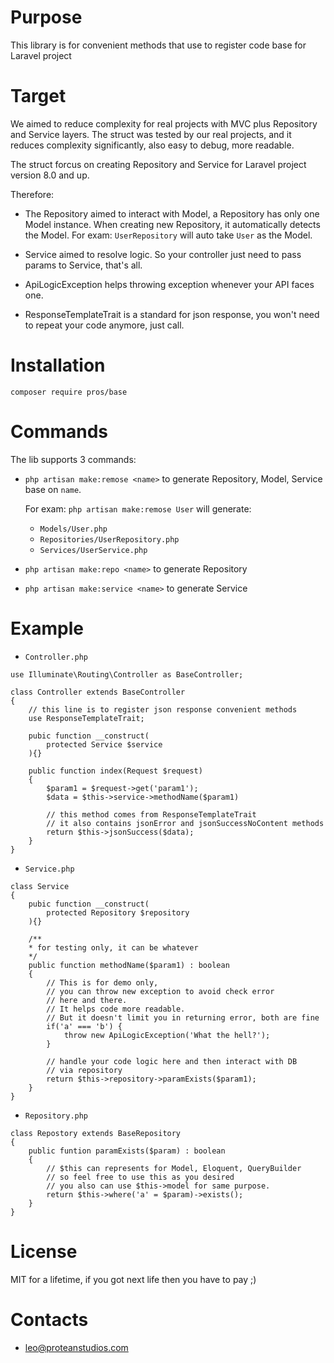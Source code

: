 Purpose
===
This library is for convenient methods that use to register code base for Laravel project 

Target
===
We aimed to reduce complexity for real projects with MVC plus Repository and Service layers. 
The struct was tested by our real projects, and it reduces complexity significantly, also easy to debug, more readable.

The struct forcus on creating Repository and Service for Laravel project version 8.0 and up. 

Therefore:
- The Repository aimed to interact with Model, a Repository has only one Model instance. When creating new Repository, it automatically detects the Model. For exam: `UserRepository` will auto take `User` as the Model. 

- Service aimed to resolve logic. So your controller just need to pass params to Service, that's all.

- ApiLogicException helps throwing exception whenever your API faces one.

- ResponseTemplateTrait is a standard for json response, you won't need to repeat your code anymore, just call.

Installation
===
```
composer require pros/base
```

Commands
===

The lib supports 3 commands: 
- `php artisan make:remose <name>` to generate Repository, Model, Service base on `name`. 
  
  For exam: `php artisan make:remose User` will generate: 
    - `Models/User.php` 
    - `Repositories/UserRepository.php`
    - `Services/UserService.php`
- `php artisan make:repo <name>` to generate Repository
- `php artisan make:service <name>` to generate Service

Example
===
- `Controller.php`
```
use Illuminate\Routing\Controller as BaseController;

class Controller extends BaseController
{
    // this line is to register json response convenient methods
    use ResponseTemplateTrait;

    pubic function __construct(
        protected Service $service
    ){}

    public function index(Request $request) 
    {
        $param1 = $request->get('param1');
        $data = $this->service->methodName($param1)

        // this method comes from ResponseTemplateTrait
        // it also contains jsonError and jsonSuccessNoContent methods
        return $this->jsonSuccess($data);
    }
}
```

- `Service.php`
```
class Service 
{
    pubic function __construct(
        protected Repository $repository
    ){}

    /**
    * for testing only, it can be whatever 
    */
    public function methodName($param1) : boolean
    {
        // This is for demo only,
        // you can throw new exception to avoid check error
        // here and there.
        // It helps code more readable.
        // But it doesn't limit you in returning error, both are fine
        if('a' === 'b') {
            throw new ApiLogicException('What the hell?');
        }

        // handle your code logic here and then interact with DB 
        // via repository
        return $this->repository->paramExists($param1);
    }
}
``` 

- `Repository.php`
```
class Repostory extends BaseRepository 
{
    public funtion paramExists($param) : boolean
    {
        // $this can represents for Model, Eloquent, QueryBuilder
        // so feel free to use this as you desired
        // you also can use $this->model for same purpose. 
        return $this->where('a' = $param)->exists();
    }
}
```
License
===
MIT for a lifetime, if you got next life then you have to pay ;)

Contacts
===
- leo@proteanstudios.com
